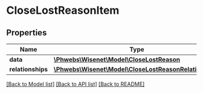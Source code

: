 # CloseLostReasonItem

## Properties
Name | Type | Description | Notes
------------ | ------------- | ------------- | -------------
**data** | [**\Phwebs\Wisenet\Model\CloseLostReason**](CloseLostReason.md) |  | [optional] 
**relationships** | [**\Phwebs\Wisenet\Model\CloseLostReasonRelationships**](CloseLostReasonRelationships.md) |  | [optional] 

[[Back to Model list]](../../README.md#documentation-for-models) [[Back to API list]](../../README.md#documentation-for-api-endpoints) [[Back to README]](../../README.md)

